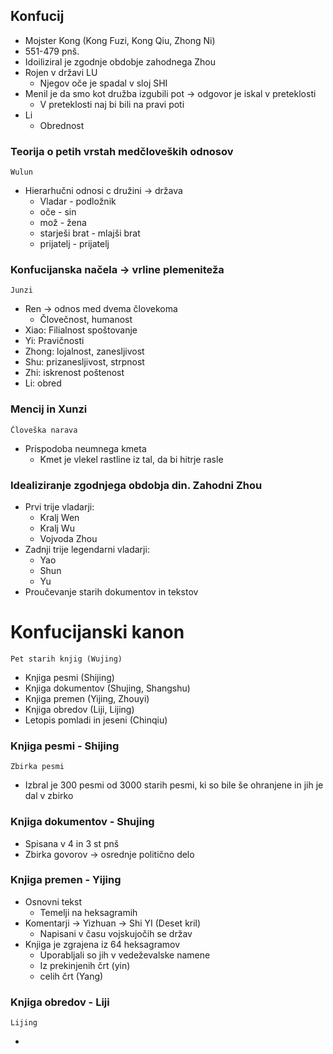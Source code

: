 ## Konfucij
- Mojster Kong (Kong Fuzi, Kong Qiu, Zhong Ni)
- 551-479 pnš.
- Idoiliziral je zgodnje obdobje zahodnega Zhou
- Rojen v državi LU
	- Njegov oče je spadal v sloj SHI
- Menil je da smo kot družba izgubili pot -> odgovor je iskal v preteklosti
	- V preteklosti naj bi bili na pravi poti
- Li 
	- Obrednost
### Teorija o petih vrstah medčloveških odnosov
	Wulun
- Hierarhučni odnosi c družini -> država
	- Vladar - podložnik
	- oče - sin
	- mož - žena
	- starješi brat - mlajši brat
	- prijatelj - prijatelj

### Konfucijanska načela -> vrline plemeniteža
	Junzi
- Ren -> odnos med dvema človekoma
	- Človečnost, humanost
- Xiao: Filialnost spoštovanje
- Yi: Pravičnosti
- Zhong: lojalnost, zanesljivost
- Shu: prizanesljivost, strpnost
- Zhi: iskrenost poštenost
- Li: obred

### Mencij in Xunzi
	Človeška narava
- Prispodoba neumnega kmeta
	- Kmet je vlekel rastline iz tal, da bi hitrje rasle


### Idealiziranje zgodnjega obdobja din. Zahodni Zhou
- Prvi trije vladarji: 
	- Kralj Wen
	- Kralj Wu
	- Vojvoda Zhou
- Zadnji trije legendarni vladarji:
	- Yao
	- Shun
	- Yu
- Proučevanje starih dokumentov in tekstov

# Konfucijanski kanon
	Pet starih knjig (Wujing)
- Knjiga pesmi (Shijing)
- Knjiga dokumentov (Shujing, Shangshu)
- Knjiga premen (Yijing, Zhouyi)
- Knjiga obredov (Liji, Lijing)
- Letopis pomladi in jeseni (Chinqiu)

### Knjiga pesmi - Shijing
	Zbirka pesmi
- Izbral je 300 pesmi od 3000 starih pesmi, ki so bile še ohranjene in jih je dal v zbirko

### Knjiga dokumentov - Shujing
- Spisana v 4 in 3 st pnš
- Zbirka govorov -> osrednje politično delo

### Knjiga premen - Yijing
- Osnovni tekst
	- Temelji na heksagramih
- Komentarji -> Yizhuan -> Shi YI (Deset kril)
	- Napisani v času vojskujočih se držav
- Knjiga je zgrajena iz 64 heksagramov
	- Uporabljali so jih v vedeževalske namene
	- Iz prekinjenih črt (yin)
	- celih črt (Yang)

### Knjiga obredov - Liji
	Lijing
- 
